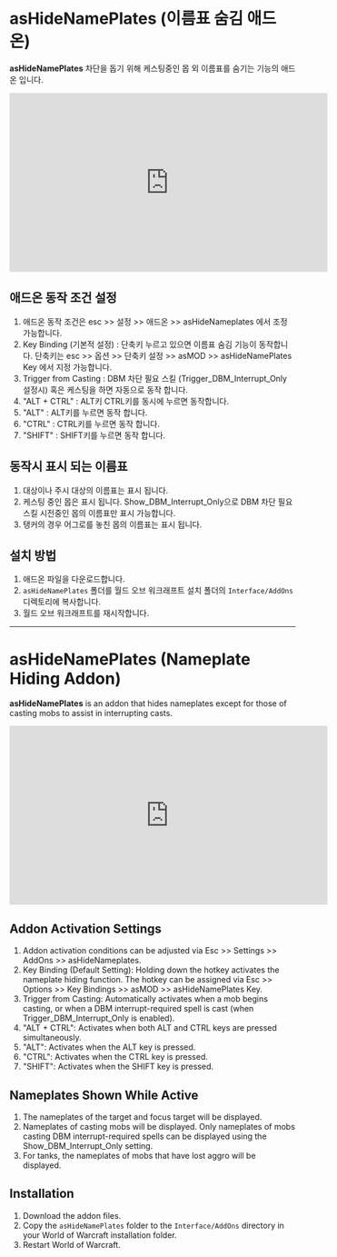 # asHideNamePlates (이름표 숨김 애드온)

**asHideNamePlates** 차단을 돕기 위해 케스팅중인 몹 외 이름표를 숨기는 기능의 애드온 입니다.

<iframe width="560" height="315" src="https://www.youtube.com/embed/aVWyNqrT2C4?si=6_xC-XOIqE8cXira" title="YouTube video player" frameborder="0" allow="accelerometer; autoplay; clipboard-write; encrypted-media; gyroscope; picture-in-picture; web-share" referrerpolicy="strict-origin-when-cross-origin" allowfullscreen></iframe>

## 애드온 동작 조건 설정

1. 애드온 동작 조건은 esc >> 설정 >> 애드온 >> asHideNameplates 에서 조정 가능합니다.
2. Key Binding (기본적 설정) : 단축키 누르고 있으면 이름표 숨김 기능이 동작합니다. 단축키는 esc >> 옵션 >> 단축키 설정 >> asMOD >> asHideNamePlates Key 에서 지정 가능합니다.
3. Trigger from Casting : DBM 차단 필요 스킬 (Trigger_DBM_Interrupt_Only 설정시) 혹은 케스팅을 하면 자동으로 동작 합니다.
4. "ALT + CTRL" : ALT키 CTRL키를 동시에 누르면 동작합니다.
5. "ALT" : ALT키를 누르면 동작 합니다.
6. "CTRL" : CTRL키를 누르면 동작 합니다.
7. "SHIFT" : SHIFT키를 누르면 동작 합니다.

## 동작시 표시 되는 이름표

1. 대상이나 주시 대상의 이름표는 표시 됩니다.
2. 케스팅 중인 몹은 표시 됩니다. Show_DBM_Interrupt_Only으로 DBM 차단 필요 스킬 시전중인 몹의 이름표만 표시 가능합니다.
3. 탱커의 경우 어그로를 놓친 몹의 이름표는 표시 됩니다.

## 설치 방법

1.  애드온 파일을 다운로드합니다.
2.  `asHideNamePlates` 폴더를 월드 오브 워크래프트 설치 폴더의 `Interface/AddOns` 디렉토리에 복사합니다.
3.  월드 오브 워크래프트를 재시작합니다.

------------------------------------
# asHideNamePlates (Nameplate Hiding Addon)

**asHideNamePlates** is an addon that hides nameplates except for those of casting mobs to assist in interrupting casts.

<iframe width="560" height="315" src="https://www.youtube.com/embed/aVWyNqrT2C4?si=6_xC-XOIqE8cXira" title="YouTube video player" frameborder="0" allow="accelerometer; autoplay; clipboard-write; encrypted-media; gyroscope; picture-in-picture; web-share" referrerpolicy="strict-origin-when-cross-origin" allowfullscreen></iframe>

## Addon Activation Settings

1. Addon activation conditions can be adjusted via Esc >> Settings >> AddOns >> asHideNameplates.
2. Key Binding (Default Setting): Holding down the hotkey activates the nameplate hiding function. The hotkey can be assigned via Esc >> Options >> Key Bindings >> asMOD >> asHideNamePlates Key.
3. Trigger from Casting: Automatically activates when a mob begins casting, or when a DBM interrupt-required spell is cast (when Trigger_DBM_Interrupt_Only is enabled).
4. "ALT + CTRL": Activates when both ALT and CTRL keys are pressed simultaneously.
5. "ALT": Activates when the ALT key is pressed.
6. "CTRL": Activates when the CTRL key is pressed.
7. "SHIFT": Activates when the SHIFT key is pressed.

## Nameplates Shown While Active

1. The nameplates of the target and focus target will be displayed.
2. Nameplates of casting mobs will be displayed. Only nameplates of mobs casting DBM interrupt-required spells can be displayed using the Show_DBM_Interrupt_Only setting.
3. For tanks, the nameplates of mobs that have lost aggro will be displayed.

## Installation

1. Download the addon files.
2. Copy the `asHideNamePlates` folder to the `Interface/AddOns` directory in your World of Warcraft installation folder.
3. Restart World of Warcraft.